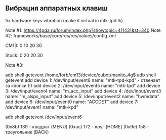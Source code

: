 Вибрация аппаратных клавиш
--------------------------

fix hardware keys vibration (make it virtual in mtk-tpd.lk)

Note #1: https://4pda.ru/forum/index.php?showtopic=411431&st=340
Note #2: frameworks/base/core/res/res/values/config.xml

CM13:
    <!-- Vibrator pattern for feedback about touching a virtual key -->
    <integer-array name="config_virtualKeyVibePattern">
        <item>0</item>
        <item>10</item>
        <item>20</item>
        <item>30</item>
    </integer-array>

Stock:
    <integer-array name="config_virtualKeyVibePattern">
        <item>0</item>
        <item>20</item>
        <item>20</item>
        <item>30</item>

Note #3:

adb shell getevent
/home/forb/cm13/device/cubot/manito_4g$ adb shell getevent
add device 1: /dev/input/event6 
  name:     "mtk-tpd-kpd" - отвечает за кнопки (!)
add device 2: /dev/input/event5 
  name:     "mtk-tpd"
add device 3: /dev/input/event4 
  name:     "m_acc_input" 
add device 4: /dev/input/event3 
  name:     "m_alsps_input" 
add device 5: /dev/input/event2 
  name:     "hwmdata" 
add device 6: /dev/input/event0 
  name:     "ACCDET" 
add device 7: /dev/input/event1 
  name:     "mtk-kpd" 

adb shell getevent /dev/input/event6

(0x8b) 139 - квадрат (MENU)
(0xac) 172 - круг (HOME)
(0x9e) 158 - треугольник (BACK)